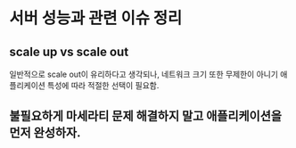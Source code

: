 # 서버 성능과 관련 이슈 정리

## scale up vs scale out
일반적으로 scale out이 유리하다고 생각되나,
네트워크 크기 또한 무제한이 아니기 애플리케이션 특성에 따라 적절한 선택이 필요함.

## 불필요하게 마세라티 문제 해결하지 말고 애플리케이션을 먼저 완성하자.
